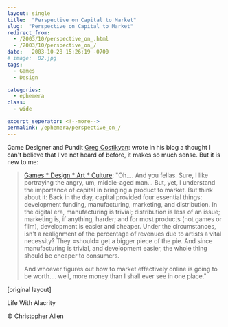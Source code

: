 ```yaml
---
layout: single
title:  "Perspective on Capital to Market"
slug:  "Perspective on Capital to Market"
redirect_from:
  - /2003/10/perspective_on_.html
  - /2003/10/perspective_on_/
date:   2003-10-28 15:26:19 -0700
# image:  02.jpg
tags: 
  - Games
  - Design

categories:
  - ephemera
class:
  - wide

excerpt_seperator: <!--more-->
permalink: /ephemera/perspective_on_/
---
```


Game Designer and Pundit [Greg Costikyan](http://www.costik.com/): wrote in his blog a thought I can't believe that I've not heard of before, it makes so much sense. But it is new to me:

> [Games * Design * Art * Culture](http://www.costik.com/weblog/2003_10_01_blogchive.html#106720019248778019): "Oh.... And you fellas. Sure, I like portraying the angry, um, middle-aged man... But, yet, I understand the importance of capital in bringing a product to market. But think about it: Back in the day, capital provided four essential things: development funding, manufacturing, marketing, and distribution. In the digital era, manufacturing is trivial; distribution is less of an issue; marketing is, if anything, harder; and for most products (not games or film), development is easier and cheaper. Under the circumstances, isn't a realignment of the percentage of revenues due to artists a vital necessity? They =should= get a bigger piece of the pie. And since manufacturing is trivial, and development easier, the whole thing should be cheaper to consumers.
> 
> And whoever figures out how to market effectively online is going to be worth.... well, more money than I shall ever see in one place."  

[original layout]


Life With Alacrity

© Christopher Allen